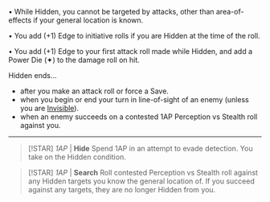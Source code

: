 • While Hidden, you cannot be targeted by attacks, other than area-of-effects if your general location is known.


• You add (+1) Edge to initiative rolls if you are Hidden at the time of the roll.

• You add (+1) Edge to your first attack roll made while Hidden, and add a Power Die (✦) to the damage roll on hit.


Hidden ends…
- after you make an attack roll or force a Save.
- when you begin or end your turn in line-of-sight of an enemy (unless you are [Invisible](https://docs.google.com/document/d/1tEl2LB8uHrA2UrQv1fZHT4yUiFXjuE3nUA9Efl59TPQ/edit#heading=h.bnzic7qosbpu)).
- when an enemy succeeds on a contested 1AP Perception vs Stealth roll against you.  

---

> [!STAR] *1AP* | **Hide**
> Spend 1AP in an attempt to evade detection. You take on the Hidden condition.

> [!STAR] *1AP* | **Search**
> Roll contested Perception vs Stealth roll against any Hidden targets you know the general location of. If you succeed against any targets, they are no longer Hidden from you.

